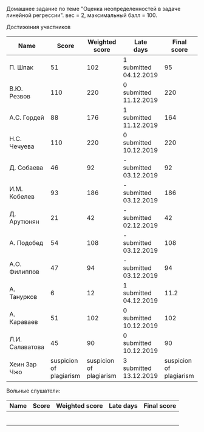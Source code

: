 Домашнее задание по теме "Оценка неопределенностей в задаче линейной регрессии". вес = 2, максимальный балл = 100.



Достижения участников

| Name            | Score                    | Weighted<br>score        | Late<br>days                | Final<br>score           |
| --------------- | ------------------------ | ------------------------ | --------------------------- | ------------------------ |
| П. Шпак         | 51                       | 102                      | 1<br />submitted 04.12.2019 | 95                       |
| В.Ю. Резвов     | 110                      | 220                      | 0<br />submitted 11.12.2019 | 220                      |
| А.С. Гордей     | 88                       | 176                      | 1<br />submitted 11.12.2019 | 164                      |
| Н.С. Чечуева    | 110                      | 220                      | 0<br />submitted 10.12.2019 | 220                      |
| Д. Собаева      | 46                       | 92                       | -<br />submitted 03.12.2019 | 92                       |
| И.М. Кобелев    | 93                       | 186                      | -<br />submitted 03.12.2019 | 186                      |
| Д. Арутюнян     | 21                       | 42                       | -<br />submitted 02.12.2019 | 42                       |
| А. Подобед      | 54                       | 108                      | -<br />submitted 03.12.2019 | 108                      |
| А.О. Филиппов   | 47                       | 94                       | -<br />submitted 03.12.2019 | 94                       |
| А. Танурков     | 6                        | 12                       | 1<br />submitted 04.12.2019 | 11.2                     |
| А. Караваев     | 51                       | 102                      | 0<br />submitted 10.12.2019 | 102                      |
| Л.И. Салаватова | 45                       | 90                       | 0<br />submitted 10.12.2019 | 90                       |
| Хеин Зар Чжо    | suspicion of plagiarism  | suspicion of plagiarism  | 3<br />submitted 13.12.2019 | suspicion of plagiarism  |



Вольные слушатели:

| Name         | Score | Weighted score | Late days | Final score |
| ------------ | ----- | -------------- | --------- | ----------- |
|              |       |                |           |             |
|              |       |                |           |             |
|              |       |                |           |             |
|              |       |                |           |             |
|              |       |                |           |             |
|              |       |                |           |             |